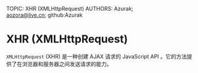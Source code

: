 TOPIC: XHR (XMLHttp​Request)
AUTHORS: Azurak; aozora@live.cn; github:Azurak

# XHR (XMLHttp​Request)

`XMLHttpRequest` (XHR) 是一种创建 AJAX 请求的 JavaScript API 。它的方法提供了在浏览器和服务器之间发送请求的能力。
